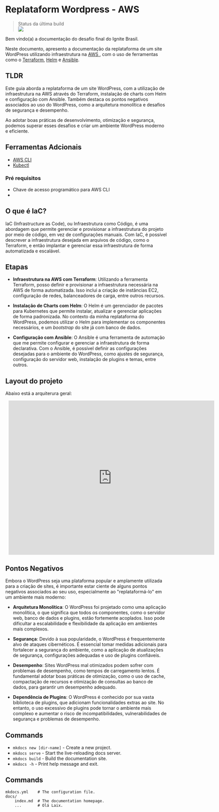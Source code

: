 # Replataform Wordpress - AWS

> Status da última build <br>
> ![](https://codebuild.us-east-1.amazonaws.com/badges?uuid=eyJlbmNyeXB0ZWREYXRhIjoiYXBJWXpBTzF6cTZnNWt1T2oxcVl0TGQraVFxdk9kRVFHUHlJYmhGeWxKcDVqQVB6a2FaWXJOaGk1YmM4TXFuOEpqcitwalU3cDRUQ1gyQldtVDVhTXY0PSIsIml2UGFyYW1ldGVyU3BlYyI6ImZWUU5qbG5FSHJQN200UzkiLCJtYXRlcmlhbFNldFNlcmlhbCI6MX0%3D&branch=main)

Bem vindo(a) a documentação do desafio final do Ignite Brasil.

Neste documento, apresento a documentação da replataforma de um site WordPress utilizando infraestrutura na <a href="https://aws.amazon.com/" target="_blank"> AWS </a>, com o uso de ferramentas como o <a href="https://www.terraform.io/" target="_blank">Terraform</a>, <a href="https://helm.sh/" target="_blank">Helm</a> e <a href="https://www.ansible.com/" target="_blank"> Ansible</a>.

## TLDR

Este guia aborda a replataforma de um site WordPress, com a utilização de infraestrutura na AWS através do Terraform, instalação de charts com Helm e configuração com Ansible. Também destaca os pontos negativos associados ao uso do WordPress, como a arquitetura monolítica e desafios de segurança e desempenho.

Ao adotar boas práticas de desenvolvimento, otimização e segurança, podemos superar esses desafios e criar um ambiente WordPress moderno e eficiente.

## Ferramentas Adcionais

- <a href="https://docs.aws.amazon.com/cli/latest/userguide/getting-started-install.html" target="_blank">AWS CLI</a>
- <a href="https://kubernetes.io/docs/tasks/tools/" target="_blank">Kubectl</a>

### Pré requisitos

- Chave de acesso programático para AWS CLI
- 

## O que é IaC?

IaC (Infrastructure as Code), ou Infraestrutura como Código, é uma abordagem que permite gerenciar e provisionar a infraestrutura do projeto por meio de código, em vez de configurações manuais. Com IaC, é possível descrever a infraestrutura desejada em arquivos de código, como o Terraform, e então implantar e gerenciar essa infraestrutura de forma automatizada e escalável.

## Etapas

- **Infraestrutura na AWS com Terraform**: Utilizando a ferramenta Terraform, posso definir e provisionar a infraestrutura necessária na AWS de forma automatizada. Isso inclui a criação de instâncias EC2, configuração de redes, balanceadores de carga, entre outros recursos.
- **Instalação de Charts com Helm**: O Helm é um gerenciador de pacotes para Kubernetes que permite instalar, atualizar e gerenciar aplicações de forma padronizada. No contexto da minha replataforma do WordPress, podemos utilizar o Helm para implementar os componentes necessários, e um *bootstrap* do site já com banco de dados.

- **Configuração com Ansible**: O Ansible é uma ferramenta de automação que me permite configurar e gerenciar a infraestrutura de forma declarativa. Com o Ansible, é possível definir as configurações desejadas para o ambiente do WordPress, como ajustes de segurança, configuração do servidor web, instalação de plugins e temas, entre outros.

## Layout do projeto

Abaixo está a arquiterura geral:

<div style="width: 640px; height: 480px; margin: 10px; position: relative;"><iframe allowfullscreen frameborder="0" style="width:640px; height:480px" src="https://lucid.app/documents/embedded/53448e69-6a1f-43d0-a8a8-d0cbe9418881" id="LZ8_Yo9J0Fpn"></iframe></div>

## Pontos Negativos

Embora o WordPress seja uma plataforma popular e amplamente utilizada para a criação de sites, é importante estar ciente de alguns pontos negativos associados ao seu uso, especialmente ao "replataformá-lo" em um ambiente mais moderno:

- **Arquitetura Monolítica**: O WordPress foi projetado como uma aplicação monolítica, o que significa que todos os componentes, como o servidor web, banco de dados e plugins, estão fortemente acoplados. Isso pode dificultar a escalabilidade e flexibilidade da aplicação em ambientes mais complexos.

- **Segurança**: Devido à sua popularidade, o WordPress é frequentemente alvo de ataques cibernéticos. É essencial tomar medidas adicionais para fortalecer a segurança do ambiente, como a aplicação de atualizações de segurança, configurações adequadas e uso de plugins confiáveis.

- **Desempenho**: Sites WordPress mal otimizados podem sofrer com problemas de desempenho, como tempos de carregamento lentos. É fundamental adotar boas práticas de otimização, como o uso de cache, compactação de recursos e otimização de consultas ao banco de dados, para garantir um desempenho adequado.

- **Dependência de Plugins**: O WordPress é conhecido por sua vasta biblioteca de plugins, que adicionam funcionalidades extras ao site. No entanto, o uso excessivo de plugins pode tornar o ambiente mais complexo e aumentar o risco de incompatibilidades, vulnerabilidades de segurança e problemas de desempenho.

## Commands

- `mkdocs new [dir-name]` - Create a new project.
- `mkdocs serve` - Start the live-reloading docs server.
- `mkdocs build` - Build the documentation site.
- `mkdocs -h` - Print help message and exit.

## Commands

    mkdocs.yml    # The configuration file.
    docs/
        index.md  # The documentation homepage.
        ...       # Olá Laix.

